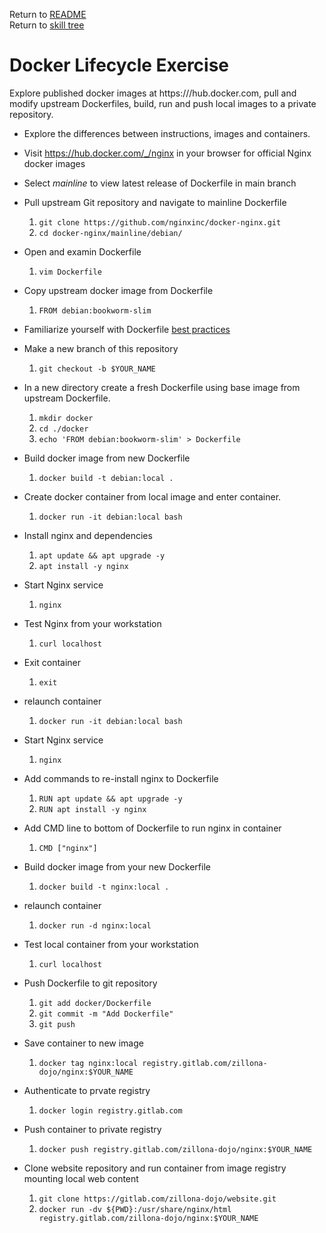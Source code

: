 Return to [README](README.md) \
Return to [skill tree](skill_tree.md)

# Docker Lifecycle Exercise

Explore published docker images at https:///hub.docker.com, pull and modify upstream Dockerfiles, build, run and push local images to a private repository.

* Explore the differences between instructions, images and containers.

* Visit https://hub.docker.com/_/nginx in your browser for official Nginx docker images

* Select *mainline* to view latest release of Dockerfile in main branch

* Pull upstream Git repository and navigate to mainline Dockerfile
  1. `git clone https://github.com/nginxinc/docker-nginx.git`
  1. `cd docker-nginx/mainline/debian/`

* Open and examin Dockerfile
  1. `vim Dockerfile`

* Copy upstream docker image from Dockerfile
  1. `FROM debian:bookworm-slim`

* Familiarize yourself with Dockerfile [best practices](https://docs.docker.com/guides/workshop/09_image_best/)

* Make a new branch of this repository
  1. `git checkout -b $YOUR_NAME`

* In a new directory create a fresh Dockerfile using base image from upstream Dockerfile.
  1. `mkdir docker`
  1. `cd ./docker`
  1. `echo 'FROM debian:bookworm-slim' > Dockerfile`

* Build docker image from new Dockerfile
  1. `docker build -t debian:local .`

* Create docker container from local image and enter container.
  1. `docker run -it debian:local bash`

* Install nginx and dependencies
  1. `apt update && apt upgrade -y`
  1. `apt install -y nginx`

* Start Nginx service
  1. `nginx`

* Test Nginx from your workstation
  1. `curl localhost`

* Exit container
  1. `exit`

* relaunch container
  1. `docker run -it debian:local bash`

* Start Nginx service
  1. `nginx`

* Add commands to re-install nginx to Dockerfile
  1. `RUN apt update && apt upgrade -y`
  1. `RUN apt install -y nginx`

* Add CMD line to bottom of Dockerfile to run nginx in container
  1. `CMD ["nginx"]`

* Build docker image from your new Dockerfile
  1. `docker build -t nginx:local .`

* relaunch container
  1. `docker run -d nginx:local`

* Test local container from your workstation
  1. `curl localhost`

* Push Dockerfile to git repository
  1. `git add docker/Dockerfile`
  1. `git commit -m "Add Dockerfile"`
  1. `git push`

* Save container to new image
  1. `docker tag nginx:local registry.gitlab.com/zillona-dojo/nginx:$YOUR_NAME`

* Authenticate to prvate registry
  1. `docker login registry.gitlab.com`

* Push container to private registry 
  1. `docker push registry.gitlab.com/zillona-dojo/nginx:$YOUR_NAME`

* Clone website repository and run container from image registry mounting local web content
  1. `git clone https://gitlab.com/zillona-dojo/website.git`
  1. `docker run -dv ${PWD}:/usr/share/nginx/html registry.gitlab.com/zillona-dojo/nginx:$YOUR_NAME`

